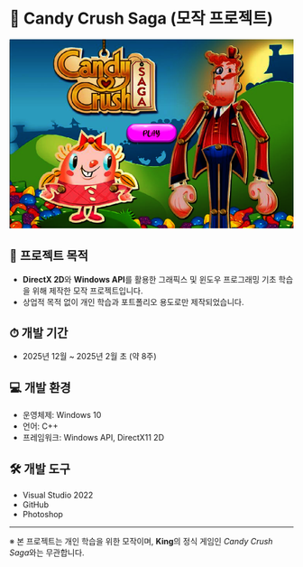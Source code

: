# 🍭 Candy Crush Saga (모작 프로젝트)

![게임 화면](./Img/Picture1.png)

## 🎯 프로젝트 목적
- **DirectX 2D**와 **Windows API**를 활용한 그래픽스 및 윈도우 프로그래밍 기초 학습을 위해 제작한 모작 프로젝트입니다.
- 상업적 목적 없이 개인 학습과 포트폴리오 용도로만 제작되었습니다.

## ⏱ 개발 기간
- 2025년 12월 ~ 2025년 2월 초 (약 8주)

## 💻 개발 환경
- 운영체제: Windows 10
- 언어: C++
- 프레임워크: Windows API, DirectX11 2D

## 🛠 개발 도구
- Visual Studio 2022
- GitHub
- Photoshop

---

※ 본 프로젝트는 개인 학습을 위한 모작이며, **King**의 정식 게임인 *Candy Crush Saga*와는 무관합니다.

